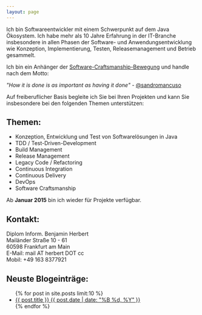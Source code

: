 ```yaml
---
layout: page
---
```


Ich bin Softwareentwickler mit einem Schwerpunkt auf dem Java Ökosystem. Ich habe mehr als 10 Jahre Erfahrung in der IT-Branche insbesondere in allen Phasen der Software- und Anwendungsentwicklung wie Konzeption, Implementierung, Testen, Releasemanagement und Betrieb gesammelt. 

Ich bin ein Anhänger der [Software-Craftsmanship-Bewegung](http://manifesto.softwarecraftsmanship.org/#/de) und handle nach dem Motto:

<cite>"How it is done is as important as having it done"</cite> - [@sandromancuso](https://twitter.com/sandromancuso)

Auf freiberuflicher Basis begleite ich Sie bei Ihren Projekten und kann Sie insbesondere bei den folgenden Themen unterstützen:

## Themen:
* Konzeption, Entwicklung und Test von Softwarelösungen in Java
* TDD / Test-Driven-Development
* Build Management
* Release Management
* Legacy Code / Refactoring
* Continuous Integration
* Continuous Delivery
* DevOps
* Software Craftsmanship

Ab **Januar 2015** bin ich wieder für Projekte verfügbar.

## Kontakt:

Diplom Inform. Benjamin Herbert<br />
Mailänder Straße 10 - 61<br />
60598 Frankfurt am Main<br />
E-Mail: mail AT herbert DOT cc<br />
Mobil: +49 163 8377921<br />

## Neuste Blogeinträge:

<ul class="post-list">
{% for post in site.posts limit:10 %} 
  <li><article><a href="{{ site.url }}{{ post.url }}">{{ post.title }} <span class="entry-date"><time datetime="{{ post.date | date_to_xmlschema }}">{{ post.date | date: "%B %d, %Y" }}</time></span></a></article></li>
{% endfor %}
</ul>